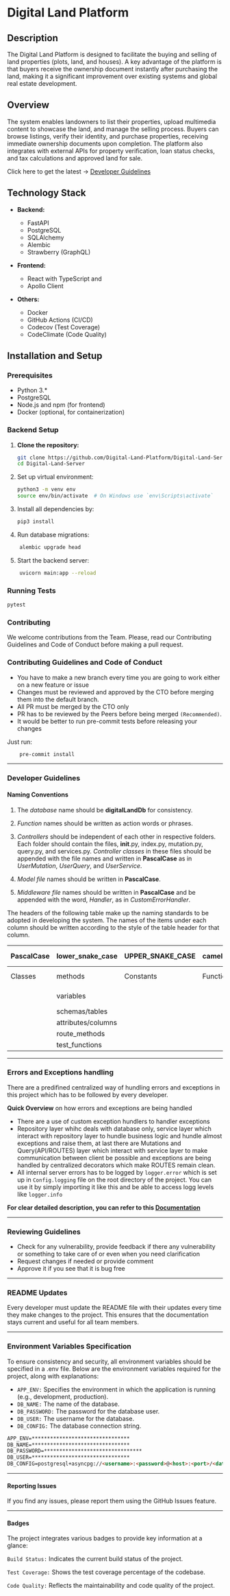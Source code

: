 # Digital Land Platform

## Description

The Digital Land Platform is designed to facilitate the buying and selling of land properties (plots, land, and houses). A key advantage of the platform is that buyers receive the ownership document instantly after purchasing the land, making it a significant improvement over existing systems and global real estate development.

## Overview

The system enables landowners to list their properties, upload multimedia content to showcase the land, and manage the selling process. Buyers can browse listings, verify their identity, and purchase properties, receiving immediate ownership documents upon completion. The platform also integrates with external APIs for property verification, loan status checks, and tax calculations and approved land for sale.

Click here to get the latest -> <a href="#dev_guide">Developer Guidelines</a>

## Technology Stack

- **Backend:**
  - FastAPI
  - PostgreSQL
  - SQLAlchemy
  - Alembic
  - Strawberry (GraphQL)

- **Frontend:**
  - React with TypeScript and
  - Apollo Client

- **Others:**
  - Docker
  - GitHub Actions (CI/CD)
  - Codecov (Test Coverage)
  - CodeClimate (Code Quality)

## Installation and Setup

### Prerequisites

- Python 3.*
- PostgreSQL
- Node.js and npm (for frontend)
- Docker (optional, for containerization)

### Backend Setup

1. **Clone the repository:**

   ```bash
   git clone https://github.com/Digital-Land-Platform/Digital-Land-Server.git
   cd Digital-Land-Server
   ```

2. Set up virtual environment:

    ```bash
    python3 -m venv env
    source env/bin/activate  # On Windows use `env\Scripts\activate`
    ```

3. Install all dependencies by:

   ```bash
   pip3 install
   ```

4. Run database migrations:

```bash
    alembic upgrade head
```

5. Start the backend server:

```bash
    uvicorn main:app --reload
```

### Running Tests

```bash
pytest
```

### Contributing

We welcome contributions from the Team. Please, read our Contributing Guidelines and Code of Conduct before making a pull request.

### Contributing Guidelines and Code of Conduct

- You have to make a new branch every time you are going to work either on a new feature or issue
- Changes must be reviewed and approved by the CTO before merging them into the default branch.
- All PR must be merged by the CTO only
- PR has to be reviewed by the Peers before being merged `(Recommended)`.
- It would be better to run pre-commit tests before releasing your changes

Just run:

```bash
    pre-commit install
```

---

<h3 id="dev_guide">Developer Guidelines</h3>

#### Naming Conventions

1. The *database* name should be **digitalLandDb** for consistency.

2. *Function* names should be written as action words or phrases.

3. *Controllers* should be independent of each other in respective folders. Each folder should contain the files, **init**.py, index.py, mutation.py, query.py, and services.py. *Controller classes* in these files should be appended with the file names and written in **PascalCase** as in *UserMutation*, *UserQuery*, and *UserService*.

4. *Model file* names should be written in **PascalCase**.

5. *Middleware file* names should be written in **PascalCase** and be appended with the word, *Handler*, as in *CustomErrorHandler*.

The headers of the following table make up the naming standards to be adopted in developing the system.
The names of the items under each column should be written according to the style of the table header for that column.

| PascalCase        | lower_snake_case | UPPER_SNAKE_CASE | camelCase        | khebab-case      |
|  ---------------- | ---------------- | ---------------- | ---------------- | ---------------- |
| Classes           | methods          | Constants        | Functions        | docker-compose   |
|                   | variables        |                  |                  | git-branch  |
|                   | schemas/tables   |        |      |                  |
|                   | attributes/columns |        |      |                  |
|                   | route_methods    |        |      |                  |
|                   | test_functions   |        |      |                  |

---

### Errors and Exceptions handling

There are a predifined centralized way of hundling errors and exceptions in this project which has to be followed by every developer.

**Quick Overview** on how errors and exceptions are being handled

- There are a use of custom exception hundlers to handler exceptions
- Repository layer whihc deals with database only, service layer which interact with repository layer to hundle business logic and hundle almost exceptions and raise them, at last there are Mutations and Query(API/ROUTES) layer which interact with service layer to make communication between client be possible and exceptions are being handled by centralized decorators which make ROUTES remain clean.
- All internal server errors has to be logged by `logger.error` which is set up in `Config.logging` file on the root directory of the project. You can use it by simply importing it like this and be able to access logg levels like `logger.info`

**For clear detailed description, you can refer to this [Documentation](docs/wiki/ExceptionHundling.md)**

---

### Reviewing Guidelines

- Check for any vulnerability, provide feedback if there any vulnerability or something to take care of or even when you need clarification
- Request changes if needed or provide comment
- Approve it if you see that it is bug free

---

### README Updates

Every developer must update the README file with their updates every time they make changes to the project. This ensures that the documentation stays current and useful for all team members.

---

### Environment Variables Specification

To ensure consistency and security, all environment variables should be specified in a .env file. Below are the environment variables required for the project, along with explanations:

- `APP_ENV:` Specifies the environment in which the application is running (e.g., development, production).
- `DB_NAME:` The name of the database.
- `DB_PASSWORD:` The password for the database user.
- `DB_USER:` The username for the database.
- `DB_CONFIG:` The database connection string.

```md
APP_ENV=********************************
DB_NAME=********************************
DB_PASSWORD=********************************
DB_USER=********************************
DB_CONFIG=postgresql+asyncpg://<username>:<password>@<host>:<port>/<database>
```

---

#### Reporting Issues

If you find any issues, please report them using the GitHub Issues feature.

---

#### Badges

The project integrates various badges to provide key information at a glance:

`Build Status:` Indicates the current build status of the project.

`Test Coverage:` Shows the test coverage percentage of the codebase.

`Code Quality:` Reflects the maintainability and code quality of the project.
